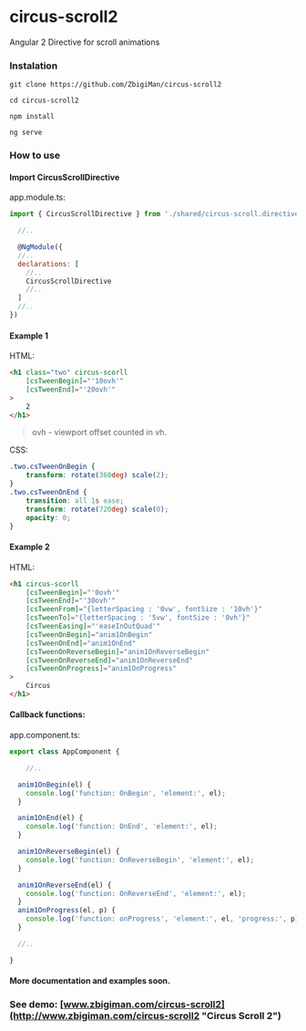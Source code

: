 # circus-scroll2
Angular 2 Directive for scroll animations

### Instalation

```
git clone https://github.com/ZbigiMan/circus-scroll2

cd circus-scroll2

npm install

ng serve

```

### How to use

#### Import CircusScrollDirective

app.module.ts:

```javascript
import { CircusScrollDirective } from './shared/circus-scroll.directive';

  //..

  @NgModule({
  //..   
  declarations: [
    //..
    CircusScrollDirective
    //..    
  ]
  //.. 
})
```

#### Example 1

HTML:

```html
<h1 class="two" circus-scorll
    [csTweenBegin]="'10ovh'"
    [csTweenEnd]="'20ovh'"               
>
    2
</h1>
```

>ovh - viewport offset counted in vh.

CSS:

```CSS
.two.csTweenOnBegin {               
    transform: rotate(360deg) scale(2);
}
.two.csTweenOnEnd {
    transition: all 1s ease;
    transform: rotate(720deg) scale(0);
    opacity: 0;
}
```

#### Example 2

HTML:

```html
<h1 circus-scorll
    [csTweenBegin]="'0ovh'"
    [csTweenEnd]="'30ovh'"
    [csTweenFrom]="{letterSpacing : '0vw', fontSize : '10vh'}"
    [csTweenTo]="{letterSpacing : '5vw', fontSize : '0vh'}"
    [csTweenEasing]="'easeInOutQuad'"
    [csTweenOnBegin]="anim1OnBegin"
    [csTweenOnEnd]="anim1OnEnd"
    [csTweenOnReverseBegin]="anim1OnReverseBegin"
    [csTweenOnReverseEnd]="anim1OnReverseEnd"
    [csTweenOnProgress]="anim1OnProgress"
>
    Circus
</h1>
```

#### Callback functions:

app.component.ts:

```javascript
export class AppComponent {

    //..    

  anim1OnBegin(el) {
    console.log('function: OnBegin', 'element:', el);
  }

  anim1OnEnd(el) {
    console.log('function: OnEnd', 'element:', el);
  }

  anim1OnReverseBegin(el) {
    console.log('function: OnReverseBegin', 'element:', el);
  }

  anim1OnReverseEnd(el) {
    console.log('function: OnReverseEnd', 'element:', el);
  }
  anim1OnProgress(el, p) {
    console.log('function: onProgress', 'element:', el, 'progress:', p);
  }

  //.. 

}
```

#### More documentation and examples soon.
### See demo: [www.zbigiman.com/circus-scroll2](http://www.zbigiman.com/circus-scroll2 "Circus Scroll 2")


